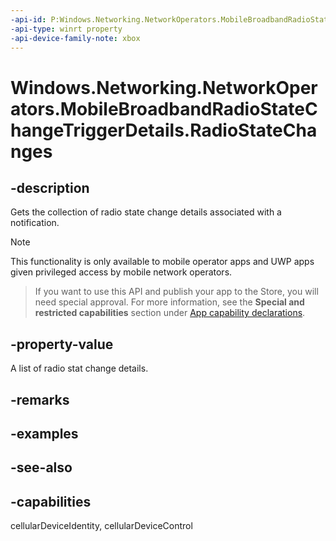 ```yaml
---
-api-id: P:Windows.Networking.NetworkOperators.MobileBroadbandRadioStateChangeTriggerDetails.RadioStateChanges
-api-type: winrt property
-api-device-family-note: xbox
---
```


<!-- Property syntax
public Windows.Foundation.Collections.IVectorView<Windows.Networking.NetworkOperators.MobileBroadbandRadioStateChange> RadioStateChanges { get; }
-->

# Windows.Networking.NetworkOperators.MobileBroadbandRadioStateChangeTriggerDetails.RadioStateChanges

## -description
Gets the collection of radio state change details associated with a notification.

> [!NOTE]
> This functionality is only available to mobile operator apps and UWP apps given privileged access by mobile network operators.


> If you want to use this API and publish your app to the Store, you will need special approval. For more information, see the **Special and restricted capabilities** section under [App capability declarations](https://docs.microsoft.com/windows/uwp/packaging/app-capability-declarations). 

## -property-value
A list of radio stat change details.

## -remarks

## -examples

## -see-also

## -capabilities
cellularDeviceIdentity, cellularDeviceControl
